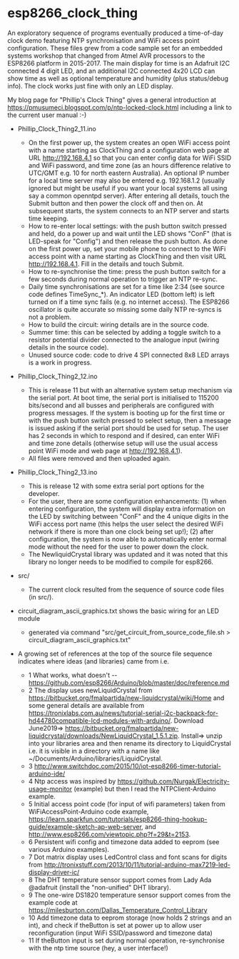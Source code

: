 # esp8266_clock_thing

An exploratory sequence of programs eventually produced a time-of-day clock demo featuring NTP synchronisation and WiFi access point configuration. These files grew from a code sample set for an embedded systems workshop that changed from Atmel AVR processors to the ESP8266 platform in 2015-2017. The main display for time is an Adafruit I2C connected 4 digit LED, and an additional I2C connected 4x20 LCD can show time as well as optional temperature and humidity (plus status/debug info). The clock works just fine with only an LED display.

My blog page for "Phillip's Clock Thing" gives a general introduction at https://pmusumeci.blogspot.com/p/ntp-locked-clock.html including a link to the current user manual :-)

* Phillip_Clock_Thing2_11.ino
   - On the first power up, the system creates an open WiFi access point with a name starting as ClockThing and a configuration web page at URL http://192.168.4.1 so that you can enter config data for WiFi SSID and WiFi password, and time zone (as an hours difference relative to UTC/GMT e.g. 10 for north eastern Australia). An optional IP number for a local time server may also be entered e.g. 192.168.1.2 (usually ignored but might be useful if you want your local systems all using say a common openntpd server). After entering all details, touch the Submit button and then power the clock off and then on. At subsequent starts, the system connects to an NTP server and starts time keeping.
   - How to re-enter local settings: with the push button switch pressed and held, do a power up and wait until the LED shows "ConF" (that is LED-speak for "Config") and then release the push button. As done on the first power up, set your mobile phone to connect to the WiFi access point with a name starting as ClockThing and then visit URL http://192.168.4.1. Fill in the details and touch Submit.
   - How to re-synchronise the time: press the push button switch for a few seconds during normal operation to trigger an NTP re-sync.
   - Daily time synchronisations are set for a time like 2:34 (see source code defines TimeSync_*). An indicator LED (bottom left) is left turned on if a time sync fails (e.g. no internet access). The ESP8266 oscillator is quite accurate so missing some daily NTP re-syncs is not a problem.
   - How to build the circuit: wiring details are in the source code.
   - Summer time: this can be selected by adding a toggle switch to a resistor potential divider connected to the analogue input (wiring details in the source code).
   - Unused source code: code to drive 4 SPI connected 8x8 LED arrays is a work in progress.

* Phillip_Clock_Thing2_12.ino
   - This is release 11 but with an alternative system setup mechanism via the serial port. At boot time, the serial port is initialised to 115200 bits/second and all busses and peripherals are configured with progress messages. If the system is booting up for the first time or with the push button switch pressed to select setup, then a message is issued asking if the serial port should be used for setup. The user has 2 seconds in which to respond and if desired, can enter WiFi and time zone details (otherwise setup will use the usual access point WiFi mode and web page at http://192.168.4.1).
   - All files were removed and then uploaded again.

* Phillip_Clock_Thing2_13.ino
   - This is release 12 with some extra serial port options for the developer.
   - For the user, there are some configuration enhancements: (1) when entering configuration, the system will display extra information on the LED by switching between "ConF" and the 4 unique digits in the WiFi access port name (this helps the user select the desired WiFi network if there is more than one clock being set up!); (2) after configuration, the system is now able to automatically enter normal mode without the need for the user to power down the clock.
   - The NewliquidCrystal library was updated and it was noted that this library no longer needs to be modified to compile for esp8266.

* src/
   - The current clock resulted from the sequence of source code files (in src/).

* circuit_diagram_ascii_graphics.txt shows the basic wiring for an LED module
   - generated via command "src/get_circuit_from_source_code_file.sh  > circuit_diagram_ascii_graphics.txt"

* A growing set of references at the top of the source file sequence indicates where ideas (and libraries) came from i.e.
   - 1 What works, what doesn't -- https://github.com/esp8266/Arduino/blob/master/doc/reference.md
   - 2 The display uses newLiquidCrystal from https://bitbucket.org/fmalpartida/new-liquidcrystal/wiki/Home
       and some general details are available from
       https://tronixlabs.com.au/news/tutorial-serial-i2c-backpack-for-hd44780compatible-lcd-modules-with-arduino/.
       Download June2019=> https://bitbucket.org/fmalpartida/new-liquidcrystal/downloads/NewLiquidCrystal_1.5.1.zip.
       Install=> unzip into your libraries area and then rename its directory to LiquidCrystal i.e. it
                 is visible in a directory with a name like ~/Documents/Arduino/libraries/LiquidCrystal.
   - 3 http://www.switchdoc.com/2015/10/iot-esp8266-timer-tutorial-arduino-ide/
   - 4 Ntp access was inspired by https://github.com/Nurgak/Electricity-usage-monitor (example) but then I read
       the NTPClient-Arduino example.
   - 5 Initial access point code (for input of wifi parameters) taken from  WiFiAccessPoint-Arduino code example,
       https://learn.sparkfun.com/tutorials/esp8266-thing-hookup-guide/example-sketch-ap-web-server, and
       http://www.esp8266.com/viewtopic.php?f=29&t=2153.
   - 6 Persistent wifi config and timezone data added to eeprom (see various Arduino examples).
   - 7 Dot matrix display uses LedControl class and font scans for digits from 
       http://tronixstuff.com/2013/10/11/tutorial-arduino-max7219-led-display-driver-ic/
   - 8 The DHT temperature sensor support comes from Lady Ada @adafruit (install the "non-unified" DHT library).
   - 9 The one-wire DS1820 temperature sensor support comes from the example code at
         https://milesburton.com/Dallas_Temperature_Control_Library
   - 10 Add timezone data to eeprom storage (now holds 2 strings and an int), and check if theButton is set at
       power up to allow user reconfiguration (input WiFi SSID/password and timezone data)
   - 11 If theButton input is set during normal operation, re-synchronise with the ntp time source (hey, a user
       interface!)

